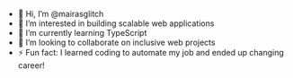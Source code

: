 - 👋 Hi, I’m @mairasglitch
- 👀 I’m interested in building scalable web applications
- 🌱 I’m currently learning TypeScript
- 💞️ I’m looking to collaborate on inclusive web projects
- ⚡ Fun fact: I learned coding to automate my job and ended up changing career!
